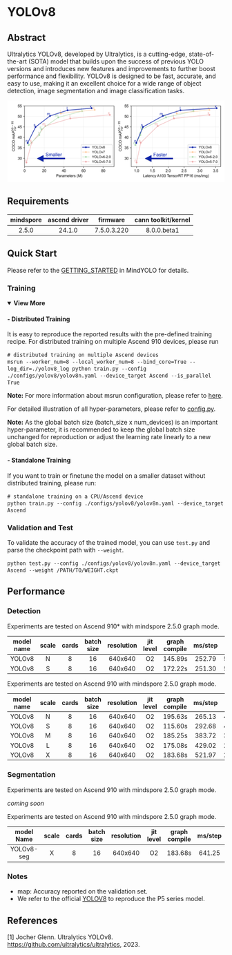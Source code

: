 # YOLOv8

## Abstract
Ultralytics YOLOv8, developed by Ultralytics, is a cutting-edge, state-of-the-art (SOTA) model that builds upon the success of previous YOLO versions and introduces new features and improvements to further boost performance and flexibility. YOLOv8 is designed to be fast, accurate, and easy to use, making it an excellent choice for a wide range of object detection, image segmentation and image classification tasks.

<div align=center>
<img src="https://raw.githubusercontent.com/zhanghuiyao/pics/main/mindyolomindyolo-yolov8-comparison-plots.png"/>
</div>

## Requirements

| mindspore | ascend driver | firmware     | cann toolkit/kernel |
| :-------: | :-----------: | :----------: |:-------------------:|
|   2.5.0   |    24.1.0     | 7.5.0.3.220  |     8.0.0.beta1     |

## Quick Start

Please refer to the [GETTING_STARTED](https://github.com/mindspore-lab/mindyolo/blob/master/GETTING_STARTED.md) in MindYOLO for details.

### Training

<details open>
<summary><b>View More</b></summary>

#### - Distributed Training

It is easy to reproduce the reported results with the pre-defined training recipe. For distributed training on multiple Ascend 910 devices, please run
```shell
# distributed training on multiple Ascend devices
msrun --worker_num=8 --local_worker_num=8 --bind_core=True --log_dir=./yolov8_log python train.py --config ./configs/yolov8/yolov8n.yaml --device_target Ascend --is_parallel True
```

**Note:** For more information about msrun configuration, please refer to [here](https://www.mindspore.cn/docs/en/r2.5.0/model_train/parallel/msrun_launcher.html).

For detailed illustration of all hyper-parameters, please refer to [config.py](https://github.com/mindspore-lab/mindyolo/blob/master/mindyolo/utils/config.py).

**Note:**  As the global batch size  (batch_size x num_devices) is an important hyper-parameter, it is recommended to keep the global batch size unchanged for reproduction or adjust the learning rate linearly to a new global batch size.

#### - Standalone Training

If you want to train or finetune the model on a smaller dataset without distributed training, please run:

```shell
# standalone training on a CPU/Ascend device
python train.py --config ./configs/yolov8/yolov8n.yaml --device_target Ascend
```

</details>

### Validation and Test

To validate the accuracy of the trained model, you can use `test.py` and parse the checkpoint path with `--weight`.

```
python test.py --config ./configs/yolov8/yolov8n.yaml --device_target Ascend --weight /PATH/TO/WEIGHT.ckpt
```

## Performance


### Detection


Experiments are tested on Ascend 910* with mindspore 2.5.0 graph mode.

|  model name  |  scale  | cards  | batch size | resolution |  jit level  | graph compile | ms/step | img/s  |  map  |          recipe              |                                                       weight                                                       |
|  :--------:  |  :---:  |  :---: |   :---:    |   :---:    |    :---:    |     :---:     |  :---:  |  :---: |:-----:|          :---:               |:------------------------------------------------------------------------------------------------------------------:|
|    YOLOv8    |    N    |    8   |     16     |  640x640   |     O2      |    145.89s    | 252.79  | 506.35 | 37.3% |    [yaml](./yolov8n.yaml)    | [weights](https://download-mindspore.osinfra.cn/toolkits/mindyolo/yolov8/yolov8-n_500e_mAP372-0e737186-910v2.ckpt) |
|    YOLOv8    |    S    |    8   |     16     |  640x640   |     O2      |    172.22s    | 251.30  | 509.35 | 44.7% |    [yaml](./yolov8s.yaml)    | [weights](https://download-mindspore.osinfra.cn/toolkits/mindyolo/yolov8/yolov8-s_500e_mAP446-fae4983f-910v2.ckpt) |


Experiments are tested on Ascend 910 with mindspore 2.5.0 graph mode.

|  model name  |  scale  | cards  | batch size | resolution |  jit level  | graph compile | ms/step | img/s |  map  |            recipe            |                                                weight                                                |
|  :--------:  |  :---:  |  :---: |   :---:    |   :---:    |    :---:    |     :---:     |  :---: | :---:  |:-----:|            :---:             |:----------------------------------------------------------------------------------------------------:|
|    YOLOv8    |    N    |    8   |     16     |  640x640   |     O2      |    195.63s    | 265.13 | 482.78 | 37.2% |    [yaml](./yolov8n.yaml)    | [weights](https://download.mindspore.cn/toolkits/mindyolo/yolov8/yolov8-n_500e_mAP372-cc07f5bd.ckpt) |
|    YOLOv8    |    S    |    8   |     16     |  640x640   |     O2      |    115.60s    | 292.68 | 437.34 | 44.6% |    [yaml](./yolov8s.yaml)    | [weights](https://download.mindspore.cn/toolkits/mindyolo/yolov8/yolov8-s_500e_mAP446-3086f0c9.ckpt) |
|    YOLOv8    |    M    |    8   |     16     |  640x640   |     O2      |    185.25s    | 383.72 | 333.58 | 50.5% |    [yaml](./yolov8m.yaml)    | [weights](https://download.mindspore.cn/toolkits/mindyolo/yolov8/yolov8-m_500e_mAP505-8ff7a728.ckpt) |
|    YOLOv8    |    L    |    8   |     16     |  640x640   |     O2      |    175.08s    | 429.02 | 298.35 | 52.8% |    [yaml](./yolov8l.yaml)    | [weights](https://download.mindspore.cn/toolkits/mindyolo/yolov8/yolov8-l_500e_mAP528-6e96d6bb.ckpt) |
|    YOLOv8    |    X    |    8   |     16     |  640x640   |     O2      |    183.68s    | 521.97 | 245.22 | 53.7% |    [yaml](./yolov8x.yaml)    | [weights](https://download.mindspore.cn/toolkits/mindyolo/yolov8/yolov8-x_500e_mAP537-b958e1c7.ckpt) |




### Segmentation


Experiments are tested on Ascend 910 with mindspore 2.5.0 graph mode.

*coming soon*

Experiments are tested on Ascend 910 with mindspore 2.5.0 graph mode.

|  model Name  |  scale  | cards  | batch size | resolution |  jit level  | graph compile | ms/step | img/s  |  map  | mask map |              recipe                  |                                                     weight                                                     |
|  :--------:  |  :---:  |  :---: |   :---:    |   :---:    |    :---:    |     :---:     |  :---:  |  :---: |:-----:|:--------:|              :---:                   |:--------------------------------------------------------------------------------------------------------------:|
|  YOLOv8-seg  |    X    |    8   |     16     |  640x640   |     O2      |    183.68s    | 641.25  | 199.61 | 52.5% |  42.9%   |    [yaml](./seg/yolov8x-seg.yaml)    | [weights](https://download.mindspore.cn/toolkits/mindyolo/yolov8/yolov8-x-seg_300e_mAP_mask_429-b4920557.ckpt) |

### Notes

- map: Accuracy reported on the validation set.
- We refer to the official [YOLOV8](https://github.com/ultralytics/ultralytics) to reproduce the P5 series model.

## References

<!--- Guideline: Citation format should follow GB/T 7714. -->
[1] Jocher Glenn. Ultralytics YOLOv8. https://github.com/ultralytics/ultralytics, 2023.
